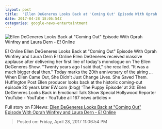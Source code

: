 ```yaml
---
layout: post
title:  "Ellen DeGeneres Looks Back at 'Coming Out' Episode With Oprah Winfrey and Laura Dern - E! Online"
date: 2017-04-28 18:06:54Z
categories: google-news-entertaintment
---
```


![Ellen DeGeneres Looks Back at "Coming Out" Episode With Oprah Winfrey and Laura Dern - E! Online](http://akns-images.eonline.com/eol_images/Entire_Site/2017328/rs_600x600-170428091819-600-ellen-degeneres-puppy-episode.jpg?downsize=450:*&crop=450:350;left,top)

E! Online Ellen DeGeneres Looks Back at "Coming Out" Episode With Oprah Winfrey and Laura Dern E! Online Ellen DeGeneres received massive applause after delivering her first line of today's monologue on The Ellen DeGeneres Show. "Twenty years ago I said that," she recalled. "It was a much bigger deal then." Today marks the 20th anniversary of the airing ... When Ellen Came Out, She Didn't Just Change Lives. She Saved Them. Huffington Post Ellen producer looks back at the historic coming-out episode 20 years later EW.com (blog) 'The Puppy Episode' at 20: Ellen DeGeneres Looks Back in Emotional Talk Show Special Hollywood Reporter YouTube - YouTube - YouTube all 167 news articles »


Full story on F3News: [Ellen DeGeneres Looks Back at "Coming Out" Episode With Oprah Winfrey and Laura Dern - E! Online](http://www.f3nws.com/n/GfuKpF)

> Posted on: Friday, April 28, 2017 11:06:54 PM
